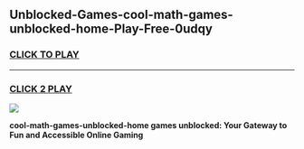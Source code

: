 
## Unblocked-Games-cool-math-games-unblocked-home-Play-Free-0udqy
<h3>
<a href="https://premium76.site?title=cool-math-games-unblocked-home&ref=23A">CLICK TO PLAY</a></h3>
<hr>

<h3>
<a href="https://premium76.site?title=cool-math-games-unblocked-home&ref=23A">CLICK 2 PLAY</a>
  
</h3>

<a href="https://premium76.site?title=cool-math-games-unblocked-home&ref=23A"><img src="https://clearcache.store/games.png"></a>


**cool-math-games-unblocked-home games unblocked: Your Gateway to Fun and Accessible Online Gaming**
